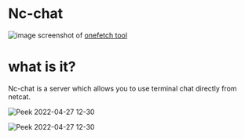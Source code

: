 Nc-chat
============
![image](https://user-images.githubusercontent.com/64653975/165498167-046d012d-46f2-4a48-8818-ad01819e63fb.png)
screenshot of [onefetch tool](https://github.com/o2sh/onefetch)

# what is it?
Nc-chat is a server which allows you to use terminal chat directly from netcat.

![Peek 2022-04-27 12-30](https://user-images.githubusercontent.com/64653975/165498897-c9c9edf4-5231-4a98-bbab-570ae76806ba.gif)

![Peek 2022-04-27 12-30](https://user-images.githubusercontent.com/64653975/165499111-efb5cd32-1cdd-4bc0-bb4d-e320a18afd90.gif)


